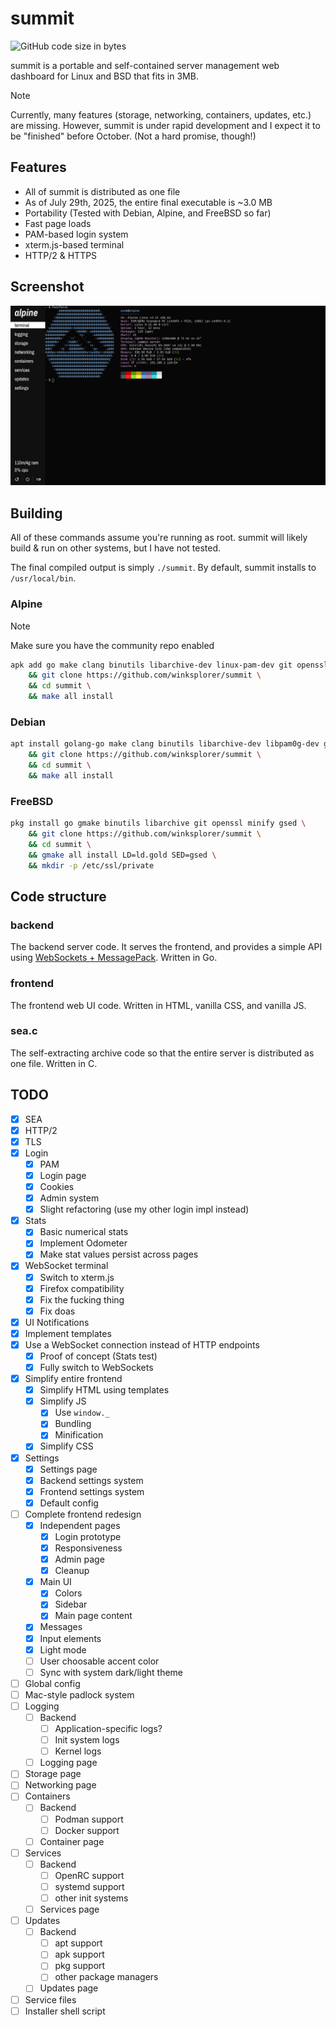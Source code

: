 # summit
![GitHub code size in bytes](https://img.shields.io/github/languages/code-size/winksplorer/summit)

summit is a portable and self-contained server management web dashboard for Linux and BSD that fits in 3MB.

> [!NOTE]
> Currently, many features (storage, networking, containers, updates, etc.) are missing. However, summit is under rapid development and I expect it to be "finished" before October. (Not a hard promise, though!)

## Features
- All of summit is distributed as one file
- As of July 29th, 2025, the entire final executable is ~3.0 MB
- Portability (Tested with Debian, Alpine, and FreeBSD so far)
- Fast page loads
- PAM-based login system
- xterm.js-based terminal
- HTTP/2 & HTTPS

## Screenshot

<img src="doc/terminal-screenshot.png" width="771">

## Building

All of these commands assume you're running as root. summit will likely build & run on other systems, but I have not tested.

The final compiled output is simply `./summit`. By default, summit installs to `/usr/local/bin`. 

### Alpine

> [!NOTE]
> Make sure you have the community repo enabled

```sh
apk add go make clang binutils libarchive-dev linux-pam-dev git openssl minify xz \
    && git clone https://github.com/winksplorer/summit \
    && cd summit \
    && make all install
```

### Debian

```sh
apt install golang-go make clang binutils libarchive-dev libpam0g-dev git openssl minify \
    && git clone https://github.com/winksplorer/summit \
    && cd summit \
    && make all install
```

### FreeBSD

```sh
pkg install go gmake binutils libarchive git openssl minify gsed \
    && git clone https://github.com/winksplorer/summit \
    && cd summit \
    && gmake all install LD=ld.gold SED=gsed \
    && mkdir -p /etc/ssl/private
```

## Code structure

### backend

The backend server code. It serves the frontend, and provides a simple API using [WebSockets + MessagePack](doc/COMMUNICATION.md). Written in Go.

### frontend

The frontend web UI code. Written in HTML, vanilla CSS, and vanilla JS.

### sea.c

The self-extracting archive code so that the entire server is distributed as one file. Written in C.

## TODO

- [X] SEA
- [X] HTTP/2
- [X] TLS
- [X] Login
    - [X] PAM
    - [X] Login page
    - [X] Cookies
    - [X] Admin system
    - [X] Slight refactoring (use my other login impl instead)
- [X] Stats
    - [X] Basic numerical stats
    - [X] Implement Odometer
    - [X] Make stat values persist across pages
- [X] WebSocket terminal
    - [X] Switch to xterm.js
    - [X] Firefox compatibility
    - [X] Fix the fucking thing
    - [X] Fix doas
- [X] UI Notifications
- [X] Implement templates
- [X] Use a WebSocket connection instead of HTTP endpoints
    - [X] Proof of concept (Stats test)
    - [X] Fully switch to WebSockets
- [X] Simplify entire frontend
    - [X] Simplify HTML using templates
    - [X] Simplify JS
        - [X] Use `window._`
        - [X] Bundling
        - [X] Minification
    - [X] Simplify CSS
- [X] Settings
    - [X] Settings page
    - [X] Backend settings system
    - [X] Frontend settings system
    - [X] Default config
- [ ] Complete frontend redesign
    - [X] Independent pages
        - [X] Login prototype
        - [X] Responsiveness
        - [X] Admin page
        - [X] Cleanup
    - [X] Main UI
        - [X] Colors
        - [X] Sidebar
        - [X] Main page content
    - [X] Messages
    - [X] Input elements
    - [X] Light mode
    - [ ] User choosable accent color
    - [ ] Sync with system dark/light theme
- [ ] Global config
- [ ] Mac-style padlock system
- [ ] Logging
    - [ ] Backend
        - [ ] Application-specific logs?
        - [ ] Init system logs
        - [ ] Kernel logs
    - [ ] Logging page
- [ ] Storage page
- [ ] Networking page
- [ ] Containers
    - [ ] Backend
        - [ ] Podman support
        - [ ] Docker support
    - [ ] Container page
- [ ] Services
    - [ ] Backend
        - [ ] OpenRC support
        - [ ] systemd support
        - [ ] other init systems
    - [ ] Services page
- [ ] Updates
    - [ ] Backend
        - [ ] apt support
        - [ ] apk support
        - [ ] pkg support
        - [ ] other package managers
    - [ ] Updates page
- [ ] Service files
- [ ] Installer shell script